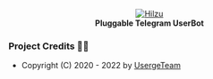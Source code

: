 <p align="center">
    <a href="https://github.com/fnixdev/Hilzu">
        <img src="https://telegra.ph/file/c588391f7da8960280bf7.jpg" alt="Hilzu">
    </a>
    <br>
    <b>Pluggable Telegram UserBot</b>
    <br>
</p>

### Project Credits 💆‍♂️

* Copyright (C) 2020 - 2022 by [UsergeTeam](https://github.com/UsergeTeam)